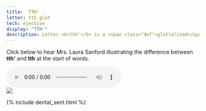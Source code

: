 ```yaml
---
title:  TTH'
letter: tth_glot
tech: ejective
display: "TTH'"
description: Letter <b>tth'</b> is a <span class="def">glottalized</span> or <span class="def"><a href="javascript:tech('ejective');">ejective</a></span> sound. It it pronounced like <b>tth</b> except with the vocal folds tightly closed so that air is released with a sudden burst or popping sound. Tanacross <b>tth'</b> occurs only at the beginning of a syllable. Letters <b>tth</b> and <b>tth'</b> can be difficult for learners to distinguish from each other.
---
```



Click below to hear Mrs. Laura Sanford illustrating the difference between <b>tth'</b> and <b>tth</b> at the start of words.


<div class="audiobox">
<div class="audio">
<audio controls src="{{ site.baseurl }}/assets/audio/tth_glot_tth_comp_ls.mp3" type="audio/mpeg">Your browser does not support the audio element.</audio>
</div>
<div class="text">
<img src="{{ site.baseurl }}/assets/gif//tth_glot_tth_comp.gif" border="0" />
</div>
</div>


{% include dental_sent.html %}
						